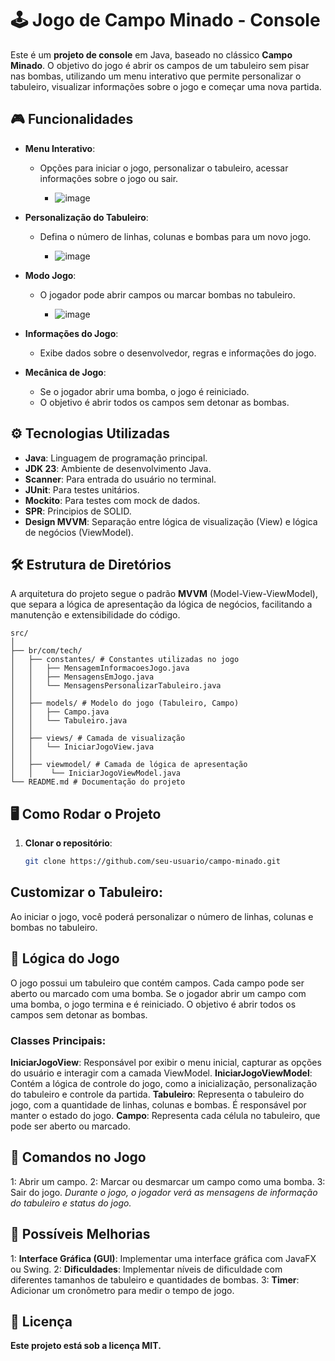 # 🕹️ **Jogo de Campo Minado - Console**

Este é um **projeto de console** em Java, baseado no clássico **Campo Minado**. O objetivo do jogo é abrir os campos de um tabuleiro sem pisar nas bombas, utilizando um menu interativo que permite personalizar o tabuleiro, visualizar informações sobre o jogo e começar uma nova partida.

## 🎮 Funcionalidades

- **Menu Interativo**:
  - Opções para iniciar o jogo, personalizar o tabuleiro, acessar informações sobre o jogo ou sair.
    
    - ![image](https://github.com/user-attachments/assets/199ac2d6-3e29-4ced-9757-0e144be25f09)
- **Personalização do Tabuleiro**:
  - Defina o número de linhas, colunas e bombas para um novo jogo.
    
    - ![image](https://github.com/user-attachments/assets/68097ce5-0640-47b8-b87e-6d88d2f8369e)

- **Modo Jogo**:
  - O jogador pode abrir campos ou marcar bombas no tabuleiro.
    
    - ![image](https://github.com/user-attachments/assets/2e2aa34f-9838-4404-a8c8-0678d0774a6a)

- **Informações do Jogo**:
  - Exibe dados sobre o desenvolvedor, regras e informações do jogo.
- **Mecânica de Jogo**:
  - Se o jogador abrir uma bomba, o jogo é reiniciado.
  - O objetivo é abrir todos os campos sem detonar as bombas.

## ⚙️ **Tecnologias Utilizadas**

- **Java**: Linguagem de programação principal.
- **JDK 23**: Ambiente de desenvolvimento Java.
- **Scanner**: Para entrada do usuário no terminal.
- **JUnit**: Para testes unitários.
- **Mockito**: Para testes com mock de dados.
- **SPR**: Principios de SOLID.
- **Design MVVM**: Separação entre lógica de visualização (View) e lógica de negócios (ViewModel).

## 🛠️ **Estrutura de Diretórios**

A arquitetura do projeto segue o padrão **MVVM** (Model-View-ViewModel), que separa a lógica de apresentação da lógica de negócios, facilitando a manutenção e extensibilidade do código.

```
src/
│
├── br/com/tech/
│   ├── constantes/ # Constantes utilizadas no jogo
│   │   ├── MensagemInformacoesJogo.java
│   │   ├── MensagensEmJogo.java
│   │   └── MensagensPersonalizarTabuleiro.java
│   │   
│   ├── models/ # Modelo do jogo (Tabuleiro, Campo) 
│   │   ├── Campo.java
│   │   └── Tabuleiro.java
│   │ 
│   ├── views/ # Camada de visualização
│   │   └── IniciarJogoView.java
│   │ 
│   ├── viewmodel/ # Camada de lógica de apresentação
│   │    └── IniciarJogoViewModel.java
└── README.md # Documentação do projeto
```


## 🖥️ **Como Rodar o Projeto**

1. **Clonar o repositório**:
   ```bash
   git clone https://github.com/seu-usuario/campo-minado.git
   ```

## Customizar o Tabuleiro:
Ao iniciar o jogo, você poderá personalizar o número de linhas, colunas e bombas no tabuleiro.

## 🧩 Lógica do Jogo
O jogo possui um tabuleiro que contém campos. Cada campo pode ser aberto ou marcado com uma bomba. Se o jogador abrir um campo com uma bomba, o jogo termina e é reiniciado. O objetivo é abrir todos os campos sem detonar as bombas.

### Classes Principais:
**IniciarJogoView**: Responsável por exibir o menu inicial, capturar as opções do usuário e interagir com a camada ViewModel.
**IniciarJogoViewModel**: Contém a lógica de controle do jogo, como a inicialização, personalização do tabuleiro e controle da partida.
**Tabuleiro**: Representa o tabuleiro do jogo, com a quantidade de linhas, colunas e bombas. É responsável por manter o estado do jogo.
**Campo**: Representa cada célula no tabuleiro, que pode ser aberto ou marcado.

## 📝 Comandos no Jogo
1: Abrir um campo.
2: Marcar ou desmarcar um campo como uma bomba.
3: Sair do jogo.
*Durante o jogo, o jogador verá as mensagens de informação do tabuleiro e status do jogo.*

## 🚀 Possíveis Melhorias
1: **Interface Gráfica (GUI)**: Implementar uma interface gráfica com JavaFX ou Swing.
2: **Dificuldades**: Implementar níveis de dificuldade com diferentes tamanhos de tabuleiro e quantidades de bombas.
3: **Timer**: Adicionar um cronômetro para medir o tempo de jogo.

## 📑 Licença
**Este projeto está sob a licença MIT.**

